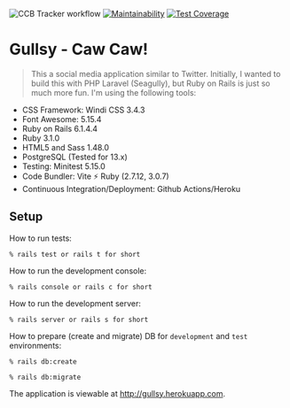 ![CCB Tracker workflow](https://github.com/tflem/gullsy/actions/workflows/gullsy.yml/badge.svg)
[![Maintainability](https://api.codeclimate.com/v1/badges/0a97ac093d7e63961675/maintainability)](https://codeclimate.com/github/tflem/gullsy/maintainability)
[![Test Coverage](https://api.codeclimate.com/v1/badges/0a97ac093d7e63961675/test_coverage)](https://codeclimate.com/github/tflem/gullsy/test_coverage)

# Gullsy - Caw Caw!

> This a social media application similar to Twitter. Initially, I wanted to build this with PHP Laravel (Seagully), but Ruby on Rails is just so much more fun. I'm using the following tools:

- CSS Framework: Windi CSS 3.4.3
- Font Awesome: 5.15.4
- Ruby on Rails 6.1.4.4
- Ruby 3.1.0
- HTML5 and Sass 1.48.0
- PostgreSQL (Tested for 13.x)
- Testing: Minitest 5.15.0
- Code Bundler: Vite ⚡️ Ruby (2.7.12, 3.0.7)
- Continuous Integration/Deployment: Github Actions/Heroku

## Setup

How to run tests:

```
% rails test or rails t for short
```

How to run the development console:

```
% rails console or rails c for short
```

How to run the development server:

```
% rails server or rails s for short
```

How to prepare (create and migrate) DB for `development` and `test` environments:

```
% rails db:create

% rails db:migrate
```

The application is viewable at http://gullsy.herokuapp.com.
